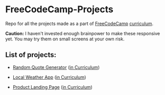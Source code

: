 # FreeCodeCamp-Projects

Repo for all the projects made as a part of [FreeCodeCamp](https://freecodecamp.org) [curriculum](https://learn.freecodecamp.org/).

**Caution:** I haven't invested enough brainpower to make these responsive yet. You may try them on small screens at your own risk.

## List of projects:

- [Random Quote Generator](https://deutranium.github.io/FreeCodeCamp-Projects/Random%20Quote%20Generator/) ([in Curriculum](https://learn.freecodecamp.org/front-end-libraries/front-end-libraries-projects/build-a-random-quote-machine/))

- [Local Weather App](https://kshitijaaj.github.io/FreeCodeCamp-Projects/Local%20Weather%20App/) ([in Curriculum](https://learn.freecodecamp.org/coding-interview-prep/take-home-projects/show-the-local-weather/))

- [Product Landing Page](https://kshitijaaj.github.io/FreeCodeCamp-Projects/Product%20Landing%20Page/) ([in Curriculum](https://learn.freecodecamp.org/responsive-web-design/responsive-web-design-projects/build-a-product-landing-page))
